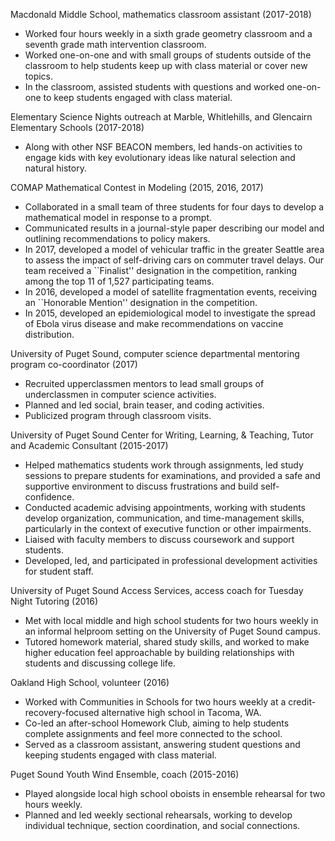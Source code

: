 Macdonald Middle School, mathematics classroom assistant (2017-2018)
* Worked four hours weekly in a sixth grade geometry classroom and a seventh grade math intervention classroom.
* Worked one-on-one and with small groups of students outside of the classroom to help students keep up with class material or cover new topics.
* In the classroom, assisted students with questions and worked one-on-one to keep students engaged with class material.

Elementary Science Nights outreach at Marble, Whitlehills, and Glencairn Elementary Schools (2017-2018)
* Along with other NSF BEACON members, led hands-on activities to engage kids with key evolutionary ideas like natural selection and natural history.

COMAP Mathematical Contest in Modeling (2015, 2016, 2017)
* Collaborated in a small team of three students for four days to develop a mathematical model in response to a prompt.
* Communicated results in a journal-style paper describing our model and outlining recommendations to policy makers.
* In 2017, developed a model of vehicular traffic in the greater Seattle area to assess the impact of self-driving cars on commuter travel delays. Our team received a ``Finalist'' designation in the competition, ranking among the top 11 of 1,527 participating teams.
* In 2016, developed a model of satellite fragmentation events, receiving an ``Honorable Mention'' designation in the competition.
* In 2015, developed an epidemiological model to investigate the spread of Ebola virus disease and make recommendations on vaccine distribution.

University of Puget Sound, computer science departmental mentoring program co-coordinator (2017)
* Recruited upperclassmen mentors to lead small groups of underclassmen in computer science activities.
* Planned and led social, brain teaser, and coding activities.
* Publicized program through classroom visits.

University of Puget Sound Center for Writing, Learning, & Teaching, Tutor and Academic Consultant (2015-2017)
* Helped mathematics students work through assignments, led study sessions to prepare students for examinations, and provided a safe and supportive environment to discuss frustrations and build self-confidence.
* Conducted academic advising appointments, working with students develop organization, communication, and time-management skills, particularly in the context of executive function or other impairments.
* Liaised with faculty members to discuss coursework and support students.
* Developed, led, and participated in professional development activities for student staff.

University of Puget Sound Access Services, access coach for Tuesday Night Tutoring (2016)
* Met with local middle and high school students for two hours weekly in an informal helproom setting on the University of Puget Sound campus.
* Tutored homework material, shared study skills, and worked to make higher education feel approachable by building relationships with students and discussing college life.

Oakland High School, volunteer (2016)
* Worked with Communities in Schools for two hours weekly at a credit-recovery-focused alternative high school in Tacoma, WA.
* Co-led an after-school Homework Club, aiming to help students complete assignments and feel more connected to the school.
* Served as a classroom assistant, answering student questions and keeping students engaged with class material.

Puget Sound Youth Wind Ensemble, coach (2015-2016)
* Played alongside local high school oboists in ensemble rehearsal for two hours weekly.
* Planned and led weekly sectional rehearsals, working to develop individual technique, section coordination, and social connections.
